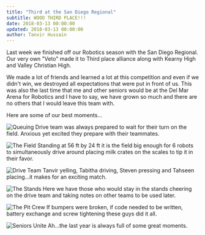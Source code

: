 ```yaml
---
title: "Third at the San Diego Regional"
subtitle: WOOO THIRD PLACE!!!
date: 2018-03-13 00:00:00
updated: 2018-03-13 00:00:00
author: Tanvir Hussain
---
```


Last week we finished off our Robotics season with the San Diego Regional. Our very own "Veto" made it to Third place alliance along with Kearny High and Valley Christian High.

We made a lot of friends and learned a lot at this competition and even if we didn't win, we destroyed all expectations that were put in front of us. This was also the last time that me and other seniors would be at the Del Mar Arena for Robotics and I have to say, we have grown so much and there are no others that I would leave this team with.

Here are some of our best moments...

![Queuing](/images/san-diego-regional/queuing.jpg)
Drive team was always prepared to wait for their turn on the field. Anxious yet excited they prepare with their teammates.

![The Field](/images/san-diego-regional/the-field.jpg)
Standing at 56 ft by 24 ft it is the field big enough for 6 robots to simultaneously drive around placing milk crates on the scales to tip it in their favor.

![Drive Team](/images/san-diego-regional/drive-team.jpg)
Tanvir yelling, Tabitha driving, Steven pressing and Tahseen placing...it makes for an exciting match.

![The Stands](/images/san-diego-regional/the-stands.jpg)
Here we have those who would stay in the stands cheering on the drive team and taking notes on other teams to be used later.

![The Pit Crew](/images/san-diego-regional/mentor-and-pit-crew.jpg)
If bumpers were broken, if code needed to be written, battery exchange and screw tightening these guys did it all.

![Seniors Unite](/images/san-diego-regional/leads.jpg)
Ah...the last year is always full of some great moments.
